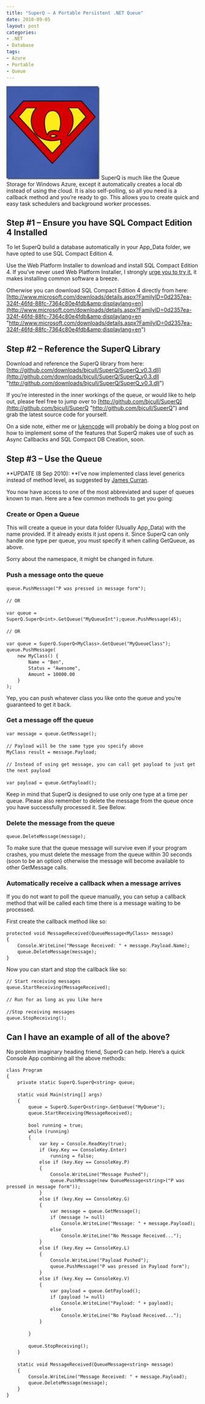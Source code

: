 ```yaml
---
title: "SuperQ – A Portable Persistent .NET Queue"
date: 2010-09-05
layout: post
categories:
- .NET
- Database
tags:
- Azure
- Portable
- Queue
---
```


[![I](/wp-content/uploads/2010/09/largesuperqlogolightweighttshirt_design.png "I")](http://www.spreadshirt.com/large-super-q-logo-light-weight-t-shirt-C3380A4298535 "I") SuperQ is much like the Queue Storage for Windows Azure, except it automatically creates a local db instead of using the cloud. It is also self-polling, so all you need is a callback method and you’re ready to go. This allows you to create quick and easy task schedulers and background worker processes.

## Step #1 – Ensure you have SQL Compact Edition 4 Installed

To let SuperQ build a database automatically in your App_Data folder, we have opted to use SQL Compact Edition 4.

Use the Web Platform Installer to download and install SQL Compact Edition 4. If you’ve never used Web Platform Installer, I strongly [urge you to try it](http://www.microsoft.com/web/webmatrix/download/ "Download Web Platform Installer"), it makes installing common software a breeze.

Otherwise you can download SQL Compact Edition 4 directly from here: [http://www.microsoft.com/downloads/details.aspx?FamilyID=0d2357ea-324f-46fd-88fc-7364c80e4fdb&amp;displaylang=en](http://www.microsoft.com/downloads/details.aspx?FamilyID=0d2357ea-324f-46fd-88fc-7364c80e4fdb&amp;displaylang=en "http://www.microsoft.com/downloads/details.aspx?FamilyID=0d2357ea-324f-46fd-88fc-7364c80e4fdb&amp;displaylang=en")

## Step #2 – Reference the SuperQ Library

Download and reference the SuperQ library from here: [http://github.com/downloads/bjcull/SuperQ/SuperQ_v0.3.dll](http://github.com/downloads/bjcull/SuperQ/SuperQ_v0.3.dll "http://github.com/downloads/bjcull/SuperQ/SuperQ_v0.3.dll")

If you’re interested in the inner workings of the queue, or would like to help out, please feel free to jump over to [http://github.com/bjcull/SuperQ](http://github.com/bjcull/SuperQ "http://github.com/bjcull/SuperQ") and grab the latest source code for yourself.

On a side note, either me or [lukencode](http://lukencode.com "lukencode") will probably be doing a blog post on how to implement some of the features that SuperQ makes use of such as Async Callbacks and SQL Compact DB Creation, soon.

## Step #3 – Use the Queue

**UPDATE (8 Sep 2010): **I’ve now implemented class level generics instead of method level, as suggested by [James Curran](http://www.honestillusion.com/ "What a champion").

You now have access to one of the most abbreviated and super of queues known to man. Here are a few common methods to get you going:

### Create or Open a Queue

This will create a queue in your data folder (Usually App_Data) with the name provided. If it already exists it just opens it. Since SuperQ can only handle one type per queue, you must specify it when calling GetQueue, as above.

Sorry about the namespace, it might be changed in future.

### Push a message onto the queue

    queue.PushMessage("P was pressed in message form");

    // OR

    var queue = SuperQ.SuperQ<int>.GetQueue("MyQueueInt");queue.PushMessage(45);

    // OR

    var queue = SuperQ.SuperQ<MyClass>.GetQueue("MyQueueClass");
    queue.PushMessage(
        new MyClass() {
            Name = "Ben",
            Status = "Awesome",
            Amount = 10000.00
        }
    );
    
Yep, you can push whatever class you like onto the queue and you’re guaranteed to get it back.

### Get a message off the queue

    var message = queue.GetMessage();

    // Payload will be the same type you specify above
    MyClass result = message.Payload;

    // Instead of using get message, you can call get payload to just get the next payload

    var payload = queue.GetPayload();

Keep in mind that SuperQ is designed to use only one type at a time per queue. Please also remember to delete the message from the queue once you have successfully processed it. See Below.

### Delete the message from the queue

    queue.DeleteMessage(message);

To make sure that the queue message will survive even if your program crashes, you must delete the message from the queue within 30 seconds (soon to be an option) otherwise the message will become available to other GetMessage calls.

### Automatically receive a callback when a message arrives

If you do not want to poll the queue manually, you can setup a callback method that will be called each time there is a message waiting to be processed.

First create the callback method like so:

    protected void MessageReceived(QueueMessage<MyClass> message)
    {
        Console.WriteLine("Message Received: " + message.Payload.Name);
        queue.DeleteMessage(message);
    }
    
Now you can start and stop the callback like so:

    // Start receiving messages
    queue.StartReceiving(MessageReceived);

    // Run for as long as you like here

    //Stop receiving messages
    queue.StopReceiving();

## Can I have an example of all of the above?

No problem imaginary heading friend, SuperQ can help. Here’s a quick Console App combining all the above methods:

    class Program
    {
        private static SuperQ.SuperQ<string> queue;

        static void Main(string[] args)
        {
            queue = SuperQ.SuperQ<string>.GetQueue("MyQueue");
            queue.StartReceiving(MessageReceived);

            bool running = true;
            while (running)
            {
                var key = Console.ReadKey(true);
                if (key.Key == ConsoleKey.Enter)
                    running = false;
                else if (key.Key == ConsoleKey.P)
                {
                    Console.WriteLine("Message Pushed");
                    queue.PushMessage(new QueueMessage<string>("P was pressed in message form"));
                }
                else if (key.Key == ConsoleKey.G)
                {
                    var message = queue.GetMessage();
                    if (message != null)
                        Console.WriteLine("Message: " + message.Payload);
                    else
                        Console.WriteLine("No Message Received...");
                }
                else if (key.Key == ConsoleKey.L)
                {
                    Console.WriteLine("Payload Pushed");
                    queue.PushMessage("P was pressed in Payload form");
                }
                else if (key.Key == ConsoleKey.V)
                {
                    var payload = queue.GetPayload();
                    if (payload != null)
                        Console.WriteLine("Payload: " + payload);
                    else
                        Console.WriteLine("No Payload Received...");
                }

            }

            queue.StopReceiving();
        }

        static void MessageReceived(QueueMessage<string> message)
        {
            Console.WriteLine("Message Received: " + message.Payload);
            queue.DeleteMessage(message);
        }
    }
